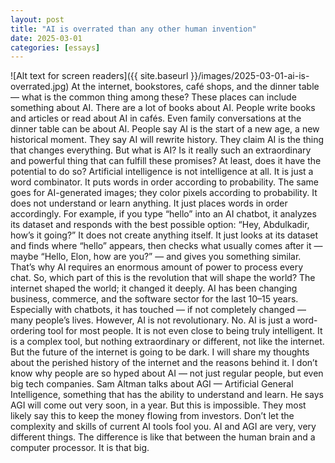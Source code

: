 ```yaml
---
layout: post
title: "AI is overrated than any other human invention"
date: 2025-03-01
categories: [essays]
---
```

![Alt text for screen readers]({{ site.baseurl }}/images/2025-03-01-ai-is-overrated.jpg)
At the internet, bookstores, café shops, and the dinner table — what is the common thing among these? These places can include something about AI. There are a lot of books about AI. People write books and articles or read about AI in cafés. Even family conversations at the dinner table can be about AI. People say AI is the start of a new age, a new historical moment. They say AI will rewrite history. They claim AI is the thing that changes everything.
But what is AI? Is it really such an extraordinary and powerful thing that can fulfill these promises? At least, does it have the potential to do so?
Artificial intelligence is not intelligence at all. It is just a word combinator. It puts words in order according to probability. The same goes for AI-generated images; they color pixels according to probability. It does not understand or learn anything. It just places words in order accordingly. For example, if you type “hello” into an AI chatbot, it analyzes its dataset and responds with the best possible option: “Hey, Abdulkadir, how’s it going?” It does not create anything itself. It just looks at its dataset and finds where “hello” appears, then checks what usually comes after it — maybe “Hello, Elon, how are you?” — and gives you something similar. That’s why AI requires an enormous amount of power to process every chat.
So, which part of this is the revolution that will shape the world? The internet shaped the world; it changed it deeply. AI has been changing business, commerce, and the software sector for the last 10–15 years. Especially with chatbots, it has touched — if not completely changed — many people’s lives. However, AI is not revolutionary. No. AI is just a word-ordering tool for most people. It is not even close to being truly intelligent. It is a complex tool, but nothing extraordinary or different, not like the internet.
But the future of the internet is going to be dark. I will share my thoughts about the perished history of the internet and the reasons behind it.
I don’t know why people are so hyped about AI — not just regular people, but even big tech companies.
Sam Altman talks about AGI — Artificial General Intelligence, something that has the ability to understand and learn. He says AGI will come out very soon, in a year. But this is impossible. They most likely say this to keep the money flowing from investors. Don’t let the complexity and skills of current AI tools fool you. AI and AGI are very, very different things. The difference is like that between the human brain and a computer processor. It is that big.
